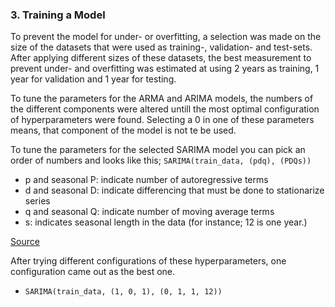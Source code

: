 ### 3. Training a Model

To prevent the model for under- or overfitting, a selection was made on the size of the datasets that were used as training-, validation- and test-sets.
After applying different sizes of these datasets, the best measurement to prevent under- and overfitting was estimated at using 2 years as training, 1 year for validation and 1 year for testing.

To tune the parameters for the ARMA and ARIMA models, the numbers of the different components were altered untill the most optimal configuration of hyperparameters were found.
Selecting a 0 in one of these parameters means, that component of the model is not te be used.

To tune the parameters for the selected SARIMA model you can pick an order of numbers and looks like this; ` SARIMA(train_data, (pdq), (PDQs)) `
- p and seasonal P: indicate number of autoregressive terms
- d and seasonal D: indicate differencing that must be done to stationarize series
- q and seasonal Q: indicate number of moving average terms
- s: indicates seasonal length in the data (for instance; 12 is one year.)

[Source](https://machinelearningmastery.com/sarima-for-time-series-forecasting-in-python/)

After trying different configurations of these hyperparameters, one configuration came out as the best one.
- `SARIMA(train_data, (1, 0, 1), (0, 1, 1, 12))`
